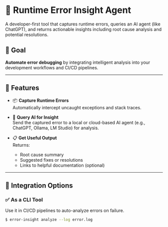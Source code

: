 # 🧠 Runtime Error Insight Agent

A developer-first tool that captures runtime errors, queries an AI agent (like ChatGPT), and returns actionable insights including root cause analysis and potential resolutions.

## 🎯 Goal

**Automate error debugging** by integrating intelligent analysis into your development workflows and CI/CD pipelines.

---

## 🚀 Features

- 📦 **Capture Runtime Errors**  
  Automatically intercept uncaught exceptions and stack traces.

- 🤖 **Query AI for Insight**  
  Send the captured error to a local or cloud-based AI agent (e.g., ChatGPT, Ollama, LM Studio) for analysis.

- 📋 **Get Useful Output**  
  Returns:
  - Root cause summary
  - Suggested fixes or resolutions
  - Links to helpful documentation (optional)

---

## 🧰 Integration Options

### ✅ **As a CLI Tool**
Use it in CI/CD pipelines to auto-analyze errors on failure.

```bash
$ error-insight analyze --log error.log

